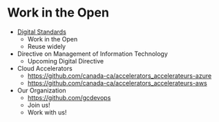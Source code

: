 # Work in the Open

* [Digital Standards](https://www.canada.ca/en/government/system/digital-government/government-canada-digital-standards.html)
  * Work in the Open
  * Reuse widely
* Directive on Management of Information Technology
  * Upcoming Digital Directive
* Cloud Accelerators
  * https://github.com/canada-ca/accelerators_accelerateurs-azure
  * https://github.com/canada-ca/accelerators_accelerateurs-aws
* Our Organization
  * https://github.com/gcdevops
  * Join us!
  * Work with us!
